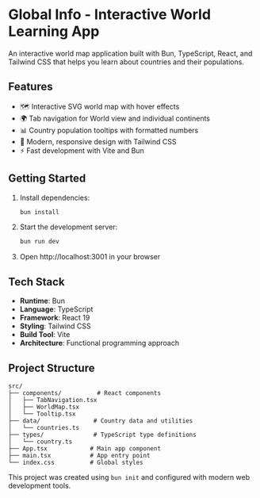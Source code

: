 # Global Info - Interactive World Learning App

An interactive world map application built with Bun, TypeScript, React, and Tailwind CSS that helps you learn about countries and their populations.

## Features

- 🗺️ Interactive SVG world map with hover effects
- 🌍 Tab navigation for World view and individual continents
- 📊 Country population tooltips with formatted numbers
- 🎨 Modern, responsive design with Tailwind CSS
- ⚡ Fast development with Vite and Bun

## Getting Started

1. Install dependencies:
   ```bash
   bun install
   ```

2. Start the development server:
   ```bash
   bun run dev
   ```

3. Open http://localhost:3001 in your browser

## Tech Stack

- **Runtime**: Bun
- **Language**: TypeScript
- **Framework**: React 19
- **Styling**: Tailwind CSS
- **Build Tool**: Vite
- **Architecture**: Functional programming approach

## Project Structure

```
src/
├── components/          # React components
│   ├── TabNavigation.tsx
│   ├── WorldMap.tsx
│   └── Tooltip.tsx
├── data/               # Country data and utilities
│   └── countries.ts
├── types/              # TypeScript type definitions
│   └── country.ts
├── App.tsx            # Main app component
├── main.tsx           # App entry point
└── index.css          # Global styles
```

This project was created using `bun init` and configured with modern web development tools.